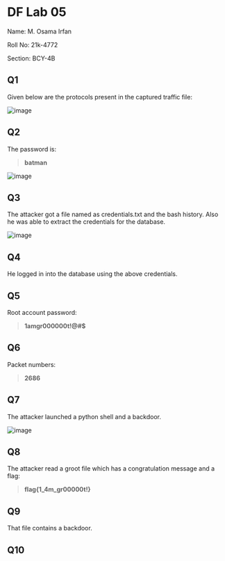 # DF Lab 05
Name: M. Osama Irfan

Roll No: 21k-4772

Section: BCY-4B
## Q1
Given below are the protocols present in the captured traffic file:

![image](https://user-images.githubusercontent.com/115397536/224506279-a32ff9ab-7662-48b1-85db-a4842c547d7c.png)

## Q2
The password is:
> **batman**

![image](https://user-images.githubusercontent.com/115397536/224506385-989f395a-648c-4597-b5ce-a78d70e93aa9.png)

## Q3
The attacker got a file named as credentials.txt and the bash history. Also he was able to extract the credentials for the database.

![image](https://user-images.githubusercontent.com/115397536/224506640-d3e90fde-e895-4119-8984-c529ad40d1d8.png)

## Q4
He logged in into the database using the above credentials.

## Q5
Root account password:
> **1amgr000000t!@#$**

## Q6
Packet numbers: 
> **2686**

## Q7 
The attacker launched a python shell and a backdoor.

![image](https://user-images.githubusercontent.com/115397536/226186134-442ab9a6-c2f2-4206-99b3-33f854031cc3.png)

## Q8
The attacker read a groot file which has a congratulation message and a flag:
> **flag{1_4m_gr00000t!}**

## Q9
That file contains a backdoor.

## Q10
